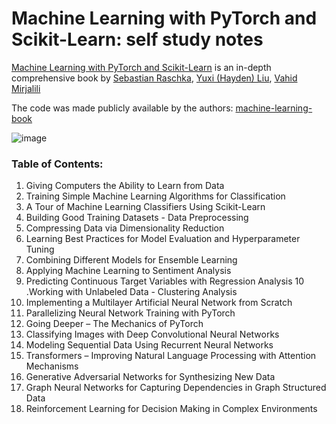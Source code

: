 # **Machine Learning with PyTorch and Scikit-Learn: self study notes**
[Machine Learning with PyTorch and Scikit-Learn](https://www.amazon.it/Machine-Learning-PyTorch-Scikit-Learn-learning/dp/1801819319/ref=sr_1_1?__mk_it_IT=%C3%85M%C3%85%C5%BD%C3%95%C3%91&crid=198UUFR2XH95K&dib=eyJ2IjoiMSJ9.4Z8JfPFP7t9MJeaCTKmw3stw4djQ4baY6ayTdubfs7YjYGYO41ZM1eRCR4p8ewgX0p4-qVve3QrNAmbVZ8v84EcWlMYjxiI_hTCsVXSYPeXlIEgakm99duqFLBqXoWJFjCxBPMx5pZLVTXzlEQtozG-yeSVuPSo-UPF1Ols0vddv1RoAW5N0HLT8qmqDUqHRFKE1L_KR2vK0rZpmob2gg4z5_Vcew9zDsegqDYRKq5Q.mIoytnzmF3vY9g8tuIEG3SPedsNnDyb0v8TLQZ1lIds&dib_tag=se&keywords=Sebastian+Raschka&qid=1712225896&s=books&sprefix=sebastian+raschka%2Cstripbooks%2C161&sr=1-1#books-entity-teaser) is an in-depth comprehensive book by [Sebastian Raschka](https://sebastianraschka.com/), [Yuxi (Hayden) Liu](https://www.amazon.it/stores/Yuxi-%28Hayden%29-Liu/author/B073BQZXMT?ref=lp_508738031_1_11&isDramIntegrated=true&shoppingPortalEnabled=true), [Vahid Mirjalili](https://vahidmirjalili.com/)

The code was made publicly available by the authors: [machine-learning-book](https://github.com/rasbt/machine-learning-book)


![image](https://github.com/Kmohamedalie/Machine-Learning-with-PyTorch-and-Scikit-Learn/assets/63104472/682a6e49-e613-42c3-84dd-95a0ccc52e3f)


### **Table of Contents:**
1. Giving Computers the Ability to Learn from Data
2. Training Simple Machine Learning Algorithms for Classification
3. A Tour of Machine Learning Classifiers Using Scikit-Learn
4. Building Good Training Datasets - Data Preprocessing
5. Compressing Data via Dimensionality Reduction
6. Learning Best Practices for Model Evaluation and Hyperparameter Tuning
7. Combining Different Models for Ensemble Learning
8. Applying Machine Learning to Sentiment Analysis
9. Predicting Continuous Target Variables with Regression Analysis
10 .Working with Unlabeled Data - Clustering Analysis
11. Implementing a Multilayer Artificial Neural Network from Scratch
12. Parallelizing Neural Network Training with PyTorch
13. Going Deeper – The Mechanics of PyTorch
14. Classifying Images with Deep Convolutional Neural Networks
15. Modeling Sequential Data Using Recurrent Neural Networks
16. Transformers – Improving Natural Language Processing with Attention Mechanisms
17. Generative Adversarial Networks for Synthesizing New Data
18. Graph Neural Networks for Capturing Dependencies in Graph Structured Data
19. Reinforcement Learning for Decision Making in Complex Environments

